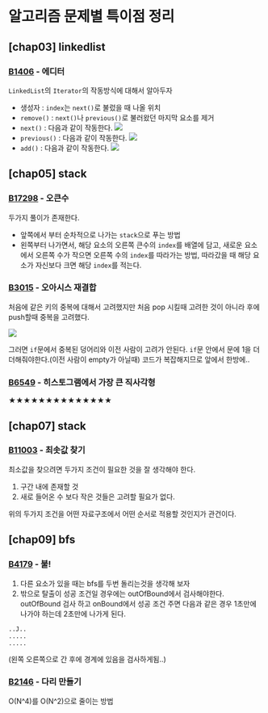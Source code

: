 # 알고리즘 문제별 특이점 정리

## [chap03] linkedlist

### [B1406](https://www.acmicpc.net/problem/1406) - 에디터

`LinkedList`의 `Iterator`의 작동방식에 대해서 알아두자

- 생성자 : `index`는 `next()`로 불렀을 때 나올 위치
- `remove()` : `next()`나 `previous()`로 불러왔던 마지막 요소를 제거
- `next()` :  다음과 같이 작동한다.
  ![](https://i.imgur.com/nevyeLP.png)
- `previous()` : 다음과 같이 작동한다.
  ![](https://i.imgur.com/RSeEirh.png)
- `add()` : 다음과 같이 작동한다.
  ![](https://i.imgur.com/YGeJ7x0.png)

## [chap05] stack

### [B17298](https://www.acmicpc.net/problem/17298) - 오큰수

두가지 풀이가 존재한다.

- 앞쪽에서 부터 순차적으로 나가는 `stack`으로 푸는 방법
- 왼쪽부터 나가면서, 해당 요소의 오른쪽 큰수의 `index`를 배열에 담고, 새로운 요소에서 오른쪽 수가 작으면 오른쪽 수의 `index`를 따라가는 방법, 따라갔을 때 해당 요소가 자신보다 크면
  해당 `index`를
  적는다.

### [B3015](https://www.acmicpc.net/problem/3015) - 오아시스 재결합

처음에 같은 키의 중복에 대해서 고려했지만 처음 pop 시킬때 고려한 것이 아니라 후에 push할때 중복을 고려했다.

![](https://i.imgur.com/YqzPeag.png)

그러면 `if`문에서 중복된 덩어리와 이전 사람이 고려가 안된다. `if`문 안에서 문에 1을 더 더해줘야한다.(이전 사람이 empty가 아닐때) 코드가 복잡해지므로 앞에서 한방에..

### [B6549](https://www.acmicpc.net/problem/6549) - 히스토그램에서 가장 큰 직사각형

★★★★★★★★★★★★★★

## [chap07] stack

### [B11003](https://www.acmicpc.net/problem/11003) - 최솟값 찾기

최소값을 찾으려면 두가지 조건이 필요한 것을 잘 생각해야 한다.

1. 구간 내에 존재할 것
2. 새로 들어온 수 보다 작은 것들은 고려할 필요가 없다.

위의 두가지 조건을 어떤 자료구조에서 어떤 순서로 적용할 것인지가 관건이다.

## [chap09] bfs

### [B4179](https://www.acmicpc.net/problem/4179) - 불!

1. 다른 요소가 있을 때는 bfs를 두번 돌리는것을 생각해 보자
2. 밖으로 탈출이 성공 조건일 경우에는 outOfBound에서 검사해야한다. outOfBound 검사 하고 onBound에서 성공 조건 주면 다음과 같은 경우 1초만에 나가야 하는데 2초만에 나가게 된다.

```
..J..
.....
.....
```

(왼쪽 오른쪽으로 간 후에 경계에 있음을 검사하게됨..)

### [B2146](https://www.acmicpc.net/problem/2146) - 다리 만들기

O(N^4)를 O(N^2)으로 줄이는 방법
